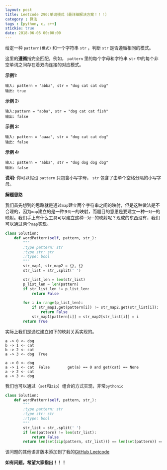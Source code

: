 ```yaml
---
layout: post
title: Leetcode 290:单词模式（最详细解决方案！！！）
category : 算法
tags : [python, c, c++]
stickie: true
date: 2018-06-05 00:00:00
---
```


给定一种 `pattern(模式)` 和一个字符串 `str` ，判断 `str` 是否遵循相同的模式。

这里的**遵循**指完全匹配，例如， `pattern` 里的每个字母和字符串 `str` 中的每个非空单词之间存在着双向连接的对应模式。

**示例1:**

```
输入: pattern = "abba", str = "dog cat cat dog"
输出: true
```

**示例 2:**

```
输入:pattern = "abba", str = "dog cat cat fish"
输出: false
```

**示例 3:**

```
输入: pattern = "aaaa", str = "dog cat cat dog"
输出: false
```

**示例 4:**

```
输入: pattern = "abba", str = "dog dog dog dog"
输出: false
```

**说明:**
你可以假设 `pattern` 只包含小写字母， `str` 包含了由单个空格分隔的小写字母。 

**解题思路**

我们首先想到的思路就是通过`map`建立两个字符串之间的映射，但是这种做法是不合理的，因为`map`建立的是一种`多对一`的映射，而题目的意思是要建立一种`一对一`的映射。我们手上有什么工具可以建立这种`一对一`的映射呢？现成的东西没有，我们可以通过两个`map`实现。

```python
class Solution:
    def wordPattern(self, pattern, str_):
        """
        :type pattern: str
        :type str: str
        :rtype: bool
        """
        str_map1, str_map2 = {}, {}
        str_list = str_.split(' ')

        str_list_len = len(str_list)
        p_list_len = len(pattern)
        if str_list_len != p_list_len:
            return False
        
        for i in range(p_list_len):
            if str_map1.get(pattern[i]) != str_map2.get(str_list[i]):
                return False
            str_map1[pattern[i]] = str_map2[str_list[i]] = i
        return True
```

实际上我们是通过建立如下的映射关系实现的。

```
a -> 0 <- dog
b -> 1 <- cat
b -> 2 <- cat  
a -> 3 <- dog  True

a -> 0 <- dog
a -> 1 <- cat  False        get(a) == 0 and get(cat) == None
a -> 2 <- cat  
a -> 3 <- dog
```

我们也可以通过（`set`和`zip`）组合的方式实现，非常`pythonic`

```python
class Solution:
    def wordPattern(self, pattern, str_):
        """
        :type pattern: str
        :type str: str
        :rtype: bool
        """
        str_list = str_.split(' ')
        if len(pattern) != len(str_list):
            return False
        return len(set(zip(pattern, str_list))) == len(set(pattern)) == len(set(str_list))
```

该问题的其他语言版本添加到了我的[GitHub Leetcode](https://github.com/luliyucoordinate/Leetcode)

**如有问题，希望大家指出！！！**
